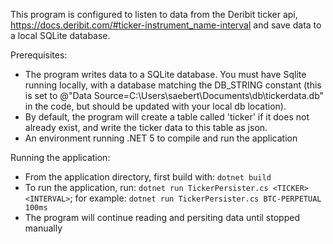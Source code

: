 This program is configured to listen to data from the Deribit ticker api, https://docs.deribit.com/#ticker-instrument_name-interval and save data to a local SQLite database.


Prerequisites:
  * The program writes data to a SQLite database. You must have Sqlite running locally, with a database matching the DB_STRING constant 
    (this is set to @"Data Source=C:\Users\saebert\Documents\db\tickerdata.db" in the code, but should be updated with your local db location).
  * By default, the program will create a table called 'ticker' if it does not already exist, and write the ticker data to this table as json.
  * An environment running .NET 5 to compile and run the application


Running the application:
  * From the application directory, first build with: `dotnet build`
  * To run the application, run: `dotnet run TickerPersister.cs <TICKER> <INTERVAL>`; for example: `dotnet run TickerPersister.cs BTC-PERPETUAL 100ms`
  * The program will continue reading and persiting data until stopped manually
